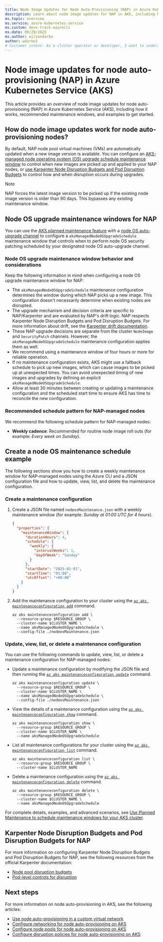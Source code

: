 ```yaml
--- 
title: Node Image Updates for Node Auto-Provisioning (NAP) in Azure Kubernetes Service (AKS)
description: Learn about node image updates for NAP in AKS, including how it works, recommended maintenance windows, and examples to get started.
ms.topic: overview
ms.service: azure-kubernetes-service
ms.custom: devx-track-azurecli
ms.date: 09/29/2025
ms.author: wilsondarko
author: wdarko1
# Customer intent: As a cluster operator or developer, I want to understand how node image updates work for my AKS clusters using node auto-provisioning, so that I can effectively manage and maintain the health and security of my cluster nodes.
---
```


# Node image updates for node auto-provisioning (NAP) in Azure Kubernetes Service (AKS)

This article provides an overview of node image updates for node auto-provisioning (NAP) in Azure Kubernetes Service (AKS), including how it works, recommended maintenance windows, and examples to get started.

## How do node image updates work for node auto-provisioning nodes?

By default, NAP node pool virtual machines (VMs) are automatically updated when a new image version is available. You can configure an [AKS-managed node operating system (OS) upgrade schedule maintenance window](#node-os-upgrade-maintenance-windows-for-nap) to control when new images are picked up and applied to your NAP nodes, or [use Karpenter Node Disruption Budgets and Pod Disruption Budgets](#karpenter-node-disruption-budgets-and-pod-disruption-budgets-for-nap) to control how and when disruption occurs during upgrades.

> [!NOTE]
> NAP forces the latest image version to be picked up if the existing node image version is older than 90 days. This bypasses any existing maintenance window.

## Node OS upgrade maintenance windows for NAP

You can use the [AKS planned maintenance feature](./planned-maintenance.md) with a [node OS auto-upgrade channel](./auto-upgrade-node-os-image.md) to configure a `aksManagedNodeOSUpgradeSchedule` maintenance window that controls when to perform node OS security patching scheduled by your designated node OS auto-upgrade channel.

### Node OS upgrade maintenance window behavior and considerations

Keep the following information in mind when configuring a node OS upgrade maintenance window for NAP:

- The `aksManagedNodeOSUpgradeSchedule` maintenance configuration determines the window during which NAP picks up a new image. This configuration doesn't necessarily determine when existing nodes are disrupted.
- The upgrade mechanism and decision criteria are specific to NAP/Karpenter and are evaluated by NAP's drift logic. NAP respects Karpenter Node Disruption Budgets and Pod Disruption Budgets. For more information about drift, see the [Karpenter drift  documentation](https://karpenter.sh/docs/concepts/disruption/#drift).
- These NAP upgrade decisions are separate from the cluster `NodeImage` and `SecurityPatch` channels. However, the `aksManagedNodeOSUpgradeSchedule` maintenance configuration applies them as well.
- We recommend using a maintenance window of four hours or more for reliable operation.
- If no maintenance configuration exists, AKS might use a fallback schedule to pick up new images, which can cause images to be picked up at unexpected times. You can avoid unexpected timing of new images and upgrades by defining an explicit `aksManagedNodeOSUpgradeSchedule`.
- Allow at least 30 minutes between creating or updating a maintenance configuration and the scheduled start time to ensure AKS has time to reconcile the new configuration.

### Recommended schedule pattern for NAP-managed nodes

We recommend the following schedule pattern for NAP-managed nodes:

- **Weekly cadence**: Recommended for routine node image roll outs (for example: _Every week on Sunday_).

## Create a node OS maintenance schedule example

The following sections show you how to create a weekly maintenance window for NAP-managed nodes using the Azure CLI and a JSON configuration file and how to update, view, list, and delete the maintenance configuration.

### Create a maintenance configuration

1. Create a JSON file named `nodeosMaintenance.json` with a weekly maintenance window (for example: _Sunday at 01:00 UTC for 4 hours_).

    ```json
    {
      "properties": {
        "maintenanceWindow": {
          "durationHours": 4,
          "schedule": {
            "weekly": {
              "intervalWeeks": 1,
              "dayOfWeek": "Sunday"
            }
          },
          "startDate": "2025-01-01",
          "startTime": "01:00",
          "utcOffset": "+00:00"
        }
      }
    }
    ```

1. Add the maintenance configuration to your cluster using the [`az aks maintenanceconfiguration add`](/cli/azure/aks/maintenanceconfiguration#az-aks-maintenanceconfiguration-add) command.

    ```azurecli-interactive
    az aks maintenanceconfiguration add \
      --resource-group $RESOURCE_GROUP \
      --cluster-name $CLUSTER_NAME \
      --name aksManagedNodeOSUpgradeSchedule \
      --config-file ./nodeosMaintenance.json
    ```

### Update, view, list, or delete a maintenance configuration

You can use the following commands to update, view, list, or delete a maintenance configuration for NAP-managed nodes:

- Update a maintenance configuration by modifying the JSON file and then running the [`az aks maintenanceconfiguration update`](/cli/azure/aks/maintenanceconfiguration#az-aks-maintenanceconfiguration-update) command.

    ```azurecli-interactive
    az aks maintenanceconfiguration update \
      --resource-group $RESOURCE_GROUP \
      --cluster-name $CLUSTER_NAME \
      --name aksManagedNodeOSUpgradeSchedule \
      --config-file ./nodeosMaintenance.json
    ```

- View the details of a maintenance configuration using the [`az aks maintenanceconfiguration show`](/cli/azure/aks/maintenanceconfiguration#az-aks-maintenanceconfiguration-show) command.

    ```azurecli-interactive
    az aks maintenanceconfiguration show \
      --resource-group $RESOURCE_GROUP \
      --cluster-name $CLUSTER_NAME \
      --name aksManagedNodeOSUpgradeSchedule
    ```

- List all maintenance configurations for your cluster using the [`az aks maintenanceconfiguration list`](/cli/azure/aks/maintenanceconfiguration#az-aks-maintenanceconfiguration-list) command.

    ```azurecli-interactive
    az aks maintenanceconfiguration list \
      --resource-group $RESOURCE_GROUP \
      --cluster-name $CLUSTER_NAME
    ```

- Delete a maintenance configuration using the [`az aks maintenanceconfiguration delete`](/cli/azure/aks/maintenanceconfiguration#az-aks-maintenanceconfiguration-delete) command.

    ```azurecli-interactive
    az aks maintenanceconfiguration delete \
      --resource-group $RESOURCE_GROUP \
      --cluster-name $CLUSTER_NAME \
      --name aksManagedNodeOSUpgradeSchedule
    ```

For complete details, examples, and advanced scenarios, see [Use Planned Maintenance to schedule maintenance windows for your AKS cluster](./planned-maintenance.md).

## Karpenter Node Disruption Budgets and Pod Disruption Budgets for NAP

For more information on configuring Karpenter Node Disruption Budgets and Pod Disruption Budgets for NAP, see the following resources from the official Karpenter documentation:

- [Node pool disruption budgets](https://karpenter.sh/docs/concepts/disruption/#nodepool-disruption-budgets)
- [Pod-level controls for disruption](https://karpenter.sh/docs/concepts/disruption/#pod-level-controls)

## Next steps

For more information on node auto-provisioning in AKS, see the following articles:

- [Use node auto-provisioning in a custom virtual network](./node-autoprovisioning-custom-vnet.md)
- [Configure networking for node auto-provisioning on AKS](./node-autoprovision-networking.md)
- [Configure node pools for node auto-provisioning on AKS](./node-autoprovision-node-pools.md)
- [Configure disruption policies for node auto-provisioning on AKS](./node-autoprovision-disruption.md)
